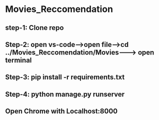 # Movies_Reccomendation

## step-1: Clone repo
## Step-2: open vs-code-->open file-->cd ../Movies_Reccomendation/Movies---> open terminal
## Step-3: pip install -r requirements.txt
## Step-4: python manage.py runserver
## Open Chrome with Localhost:8000
